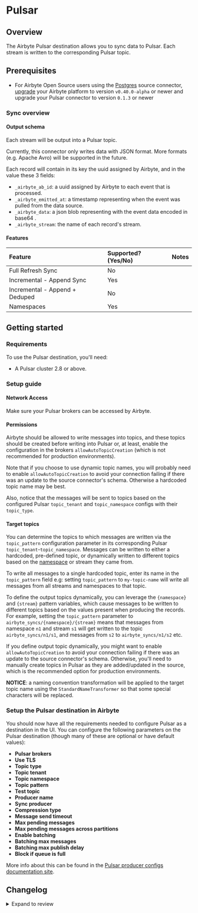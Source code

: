 # Pulsar

## Overview

The Airbyte Pulsar destination allows you to sync data to Pulsar. Each stream is written to the corresponding Pulsar topic.

## Prerequisites

- For Airbyte Open Source users using the [Postgres](https://docs.airbyte.com/integrations/sources/postgres) source connector, [upgrade](https://docs.airbyte.com/operator-guides/upgrading-airbyte/) your Airbyte platform to version `v0.40.0-alpha` or newer and upgrade your Pulsar connector to version `0.1.3` or newer

### Sync overview

#### Output schema

Each stream will be output into a Pulsar topic.

Currently, this connector only writes data with JSON format. More formats \(e.g. Apache Avro\) will be supported in the future.

Each record will contain in its key the uuid assigned by Airbyte, and in the value these 3 fields:

- `_airbyte_ab_id`: a uuid assigned by Airbyte to each event that is processed.
- `_airbyte_emitted_at`: a timestamp representing when the event was pulled from the data source.
- `_airbyte_data`: a json blob representing with the event data encoded in base64 .
- `_airbyte_stream`: the name of each record's stream.

#### Features

| Feature                        | Supported?\(Yes/No\) | Notes |
| :----------------------------- | :------------------- | :---- |
| Full Refresh Sync              | No                   |       |
| Incremental - Append Sync      | Yes                  |       |
| Incremental - Append + Deduped | No                   |       |
| Namespaces                     | Yes                  |       |

## Getting started

### Requirements

To use the Pulsar destination, you'll need:

- A Pulsar cluster 2.8 or above.

### Setup guide

#### Network Access

Make sure your Pulsar brokers can be accessed by Airbyte.

#### **Permissions**

Airbyte should be allowed to write messages into topics, and these topics should be created before writing into Pulsar or, at least, enable the configuration in the brokers `allowAutoTopicCreation` \(which is not recommended for production environments\).

Note that if you choose to use dynamic topic names, you will probably need to enable `allowAutoTopicCreation` to avoid your connection failing if there was an update to the source connector's schema. Otherwise a hardcoded topic name may be best.

Also, notice that the messages will be sent to topics based on the configured Pulsar `topic_tenant` and `topic_namespace` configs with their `topic_type`.

#### Target topics

You can determine the topics to which messages are written via the `topic_pattern` configuration parameter in its corresponding Pulsar `topic_tenant`-`topic_namespace`. Messages can be written to either a hardcoded, pre-defined topic, or dynamically written to different topics based on the [namespace](https://docs.airbyte.com/understanding-airbyte/namespaces) or stream they came from.

To write all messages to a single hardcoded topic, enter its name in the `topic_pattern` field e.g: setting `topic_pattern` to `my-topic-name` will write all messages from all streams and namespaces to that topic.

To define the output topics dynamically, you can leverage the `{namespace}` and `{stream}` pattern variables, which cause messages to be written to different topics based on the values present when producing the records. For example, setting the `topic_pattern` parameter to `airbyte_syncs/{namespace}/{stream}` means that messages from namespace `n1` and stream `s1` will get written to the topic `airbyte_syncs/n1/s1`, and messages from `s2` to `airbyte_syncs/n1/s2` etc.

If you define output topic dynamically, you might want to enable `allowAutoTopicCreation` to avoid your connection failing if there was an update to the source connector's schema. Otherwise, you'll need to manually create topics in Pulsar as they are added/updated in the source, which is the recommended option for production environments.

**NOTICE**: a naming convention transformation will be applied to the target topic name using the `StandardNameTransformer` so that some special characters will be replaced.

### Setup the Pulsar destination in Airbyte

You should now have all the requirements needed to configure Pulsar as a destination in the UI. You can configure the following parameters on the Pulsar destination \(though many of these are optional or have default values\):

- **Pulsar brokers**
- **Use TLS**
- **Topic type**
- **Topic tenant**
- **Topic namespace**
- **Topic pattern**
- **Test topic**
- **Producer name**
- **Sync producer**
- **Compression type**
- **Message send timeout**
- **Max pending messages**
- **Max pending messages across partitions**
- **Enable batching**
- **Batching max messages**
- **Batching max publish delay**
- **Block if queue is full**

More info about this can be found in the [Pulsar producer configs documentation site](https://pulsar.apache.org/docs/en/client-libraries-java/#producer).

## Changelog
<details>
  <summary>Expand to review</summary>
| Version | Date       | Pull Request                                             | Subject                                                                        |
| :------ | :--------- | :------------------------------------------------------- | :----------------------------------------------------------------------------- |
| 0.1.3   | 2022-08-05 | [15349](https://github.com/airbytehq/airbyte/pull/15349) | Update Pulsar destination to use outputRecordCollector to properly store state |
</details>